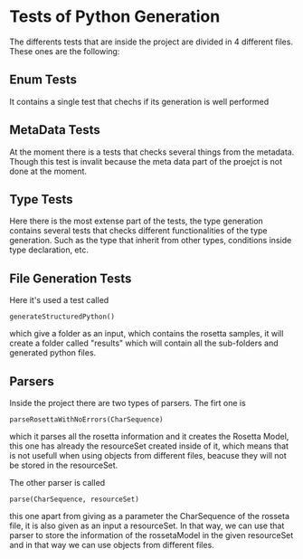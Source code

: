 # Tests of Python Generation

The differents tests that are inside the project are divided in 4 different files. These ones are the following:

## Enum Tests
It contains a single test that chechs if its generation is well performed

## MetaData Tests

At the moment there is a tests that checks several things from the metadata. Though this test is invalit because the meta data part of the proejct is not done at the moment.

## Type Tests
Here there is the most extense part of the tests, the type generation contains several tests that checks different functionalities of the type generation. Such as the type that inherit from other types, conditions inside type declaration, etc.

## File Generation Tests

Here it's used a test called 
```
generateStructuredPython()
```

which give a folder as an input, which contains the rosetta samples, it will create a folder called "results" which will contain all the sub-folders and generated python files.

## Parsers

Inside the project there are two types of parsers. The firt one is 
```
parseRosettaWithNoErrors(CharSequence)
```
which it parses all the rosetta information and it creates the Rosetta Model, this one has already the resourceSet created inside of it, which means that is not usefull when using objects from different files, beacuse they will not be stored in the resourceSet.

The other parser is called

```
parse(CharSequence, resourceSet)
```

this one apart from giving as a parameter the CharSequence of the rosseta file, it is also given as an input a resourceSet. In that way, we can use that parser to store the information of the rossetaModel in the given resourceSet and in that way we can use objects from different files.

